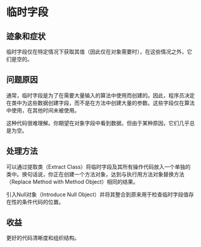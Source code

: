 # 临时字段

## 迹象和症状

临时字段仅在特定情况下获取其值（因此仅在对象需要时），在这些情况之外，它们是空的。

## 问题原因

通常，临时字段是为了在需要大量输入的算法中使用而创建的。因此，程序员决定在类中为这些数据创建字段，而不是在方法中创建大量的参数。这些字段仅在算法中使用，在其他时间未被使用。

这种代码很难理解。你期望在对象字段中看到数据，但由于某种原因，它们几乎总是为空。

## 处理方法

可以通过提取类（Extract Class）将临时字段及其所有操作代码放入一个单独的类中。换句话说，你正在创建一个方法对象，达到与执行用方法对象替换方法（Replace Method with Method Object）相同的结果。

引入Null对象（Introduce Null Object）并将其整合到原来用于检查临时字段值存在性的条件代码的位置。

## 收益

更好的代码清晰度和组织结构。
